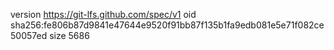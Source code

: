 version https://git-lfs.github.com/spec/v1
oid sha256:fe806b87d9841e47644e9520f91bb87f135b1fa9edb081e5e71f082ce50057ed
size 5686
